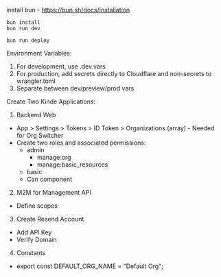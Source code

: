 install bun - https://bun.sh/docs/installation

```
bun install
bun run dev
```

```
bun run deploy
```

Environment Variables:

1. For development, use .dev.vars
2. For production, add secrets directly to Cloudflare and non-secrets to wrangler.toml
3. Separate between dev/preview/prod vars

Create Two Kinde Applications:

1. Backend Web

- App > Settings > Tokens > ID Token > Organizations (array) - Needed for Org Switcher
- Create two roles and associated permissions:
  - admin
    - manage:org
    - manage:basic_resources
  - basic
  - Can component

2. M2M for Management API

- Define scopes

3. Create Resend Account

- Add API Key
- Verify Domain

4. Constants

- export const DEFAULT_ORG_NAME = "Default Org";
